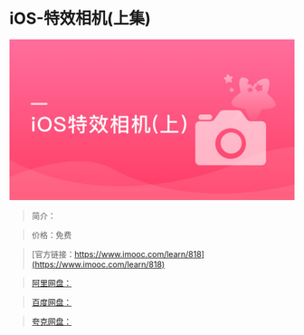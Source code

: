 # iOS-特效相机(上集)

![img](../../assets/5fe442f90001d66705400304.jpg)

> 简介：

> 价格：免费

> [官方链接：https://www.imooc.com/learn/818](https://www.imooc.com/learn/818)

> [阿里网盘：]()

> [百度网盘：]()

> [夸克网盘：]()
